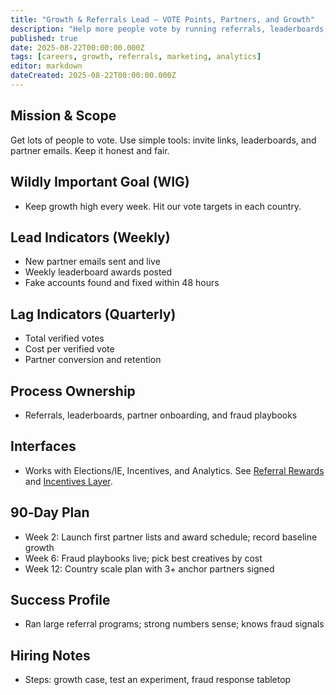 ```yaml
---
title: "Growth & Referrals Lead — VOTE Points, Partners, and Growth"
description: "Help more people vote by running referrals, leaderboards, and partner lists."
published: true
date: 2025-08-22T00:00:00.000Z
tags: [careers, growth, referrals, marketing, analytics]
editor: markdown
dateCreated: 2025-08-22T00:00:00.000Z
---
```


## Mission & Scope

Get lots of people to vote. Use simple tools: invite links, leaderboards, and partner emails. Keep it honest and fair.

## Wildly Important Goal (WIG)

- Keep growth high every week. Hit our vote targets in each country.

## Lead Indicators (Weekly)

- New partner emails sent and live
- Weekly leaderboard awards posted
- Fake accounts found and fixed within 48 hours

## Lag Indicators (Quarterly)

- Total verified votes
- Cost per verified vote
- Partner conversion and retention

## Process Ownership

- Referrals, leaderboards, partner onboarding, and fraud playbooks

## Interfaces

- Works with Elections/IE, Incentives, and Analytics. See [Referral Rewards](../strategy/referral-rewards-system.md) and [Incentives Layer](../strategy/incentives-layer.md).

## 90‑Day Plan

- Week 2: Launch first partner lists and award schedule; record baseline growth
- Week 6: Fraud playbooks live; pick best creatives by cost
- Week 12: Country scale plan with 3+ anchor partners signed

## Success Profile

- Ran large referral programs; strong numbers sense; knows fraud signals

## Hiring Notes

- Steps: growth case, test an experiment, fraud response tabletop
